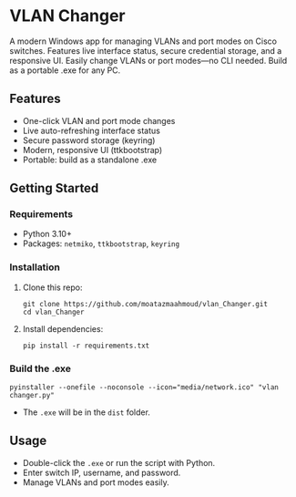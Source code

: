 # VLAN Changer

A modern Windows app for managing VLANs and port modes on Cisco switches. Features live interface status, secure credential storage, and a responsive UI. Easily change VLANs or port modes—no CLI needed. Build as a portable .exe for any PC.

## Features
- One-click VLAN and port mode changes
- Live auto-refreshing interface status
- Secure password storage (keyring)
- Modern, responsive UI (ttkbootstrap)
- Portable: build as a standalone .exe

## Getting Started

### Requirements
- Python 3.10+
- Packages: `netmiko`, `ttkbootstrap`, `keyring`

### Installation
1. Clone this repo:
   ```
   git clone https://github.com/moatazmaahmoud/vlan_Changer.git
   cd vlan_Changer
   ```
2. Install dependencies:
   ```
   pip install -r requirements.txt
   ```

### Build the .exe
```
pyinstaller --onefile --noconsole --icon="media/network.ico" "vlan changer.py"
```
- The `.exe` will be in the `dist` folder.

## Usage
- Double-click the `.exe` or run the script with Python.
- Enter switch IP, username, and password.
- Manage VLANs and port modes easily.

